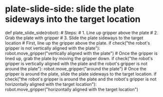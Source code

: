 # plate-slide-side: slide the plate sideways into the target location
def plate_slide_side(robot):
    # Steps:
    #  1. Line up gripper above the plate
    #  2. Grab the plate with gripper
    #  3. Slide the plate sideways to the target location
    # First, line up the gripper above the plate.
    if check("the robot's gripper is not vertically aligned with the plate"):
        robot.move_gripper("vertically aligned with the plate")
    # Once the gripper is lined up, grab the plate by moving the gripper down.
    if check("the robot's gripper is vertically aligned with the plate and the robot's gripper is not around the plate"):
        robot.move_gripper("around the plate")
    # Once the gripper is around the plate, slide the plate sideways to the target location.
    if check("the robot's gripper is around the plate and the robot's gripper is not horizontally aligned with the target location"):
        robot.move_gripper("horizontally aligned with the target location")
